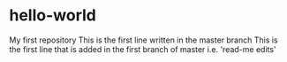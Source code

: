 # hello-world
My first repository
This is the first line written in the master branch
This is the first line that is added in the first branch of master i.e. 'read-me edits'
